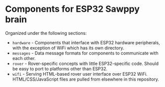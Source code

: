 # Components for ESP32 Sawppy brain

Organized under the following sections:

* `hardware` - Components that interface with ESP32 hardware peripherals,
with the exception of WiFi which has its own directory.
* `messages` - Data message formats for components to communicate with each other.
* `rover` - Rover-specific concepts with little ESP32-specific code. Should be
easy to port to platforms other than ESP32.
* `wifi` - Serving HTML-based rover user interface over ESP32 WiFi.
HTML/CSS/JavaScript files are pulled from elsewhere in this repository.
